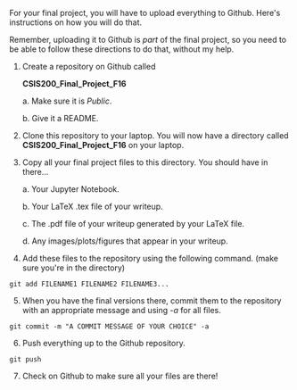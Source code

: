 For your final project, you will have to upload everything to Github. Here's instructions on how you will do that. 

Remember, uploading it to Github is *part* of the final project, so you need to be able to follow these directions to do that, without my help. 

1. Create a repository on Github called

     **CSIS200_Final_Project_F16**
    
      a. Make sure it is *Public*.
      
      b. Give it a README. 

2. Clone this repository to your laptop. You will now have a directory called **CSIS200_Final_Project_F16** on your laptop. 

3. Copy all your final project files to this directory. You should have in there...

    a. Your Jupyter Notebook. 
    
    b. Your LaTeX .tex file of your writeup. 
    
    c. The .pdf file of your writeup generated by your LaTeX file.
    
    d. Any images/plots/figures that appear in your writeup. 

4. Add these files to the repository using the following command. (make sure you're in the directory)

 ```
 git add FILENAME1 FILENAME2 FILENAME3...
 ```

5. When you have the final versions there, commit them to the repository with 
 an appropriate message and using *-a* for all files. 
 
 ```
 git commit -m "A COMMIT MESSAGE OF YOUR CHOICE" -a
 ```
 
6. Push everything up to the Github repository. 
 
 ```
 git push
 ```
 
7. Check on Github to make sure all your files are there!

    

   
